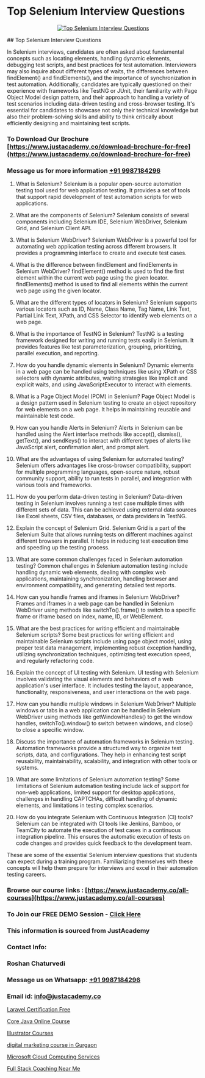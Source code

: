 # Top Selenium Interview Questions

<p align="center">
  <a href="https://justacademy.co/program-detail/software-testing">
    <img src="https://justacademy.co/storage2/program_images/1704700438.webp" alt="Top Selenium Interview Questions">
  </a>
</p>
## Top Selenium Interview Questions

In Selenium interviews, candidates are often asked about fundamental concepts such as locating elements, handling dynamic elements, debugging test scripts, and best practices for test automation. Interviewers may also inquire about different types of waits, the differences between findElement() and findElements(), and the importance of synchronization in test automation. Additionally, candidates are typically questioned on their experience with frameworks like TestNG or JUnit, their familiarity with Page Object Model design pattern, and their approach to handling a variety of test scenarios including data-driven testing and cross-browser testing. It's essential for candidates to showcase not only their technical knowledge but also their problem-solving skills and ability to think critically about efficiently designing and maintaining test scripts.
### To Download Our Brochure [https://www.justacademy.co/download-brochure-for-free](https://www.justacademy.co/download-brochure-for-free)
### Message us for more information [+91 9987184296](https://api.whatsapp.com/send?phone=919987184296)
1) What is Selenium?
Selenium is a popular open-source automation testing tool used for web application testing. It provides a set of tools that support rapid development of test automation scripts for web applications.

2) What are the components of Selenium?
Selenium consists of several components including Selenium IDE, Selenium WebDriver, Selenium Grid, and Selenium Client API.

3) What is Selenium WebDriver?
Selenium WebDriver is a powerful tool for automating web application testing across different browsers. It provides a programming interface to create and execute test cases.

4) What is the difference between findElement and findElements in Selenium WebDriver?
findElement() method is used to find the first element within the current web page using the given locator. findElements() method is used to find all elements within the current web page using the given locator.

5) What are the different types of locators in Selenium?
Selenium supports various locators such as ID, Name, Class Name, Tag Name, Link Text, Partial Link Text, XPath, and CSS Selector to identify web elements on a web page.

6) What is the importance of TestNG in Selenium?
TestNG is a testing framework designed for writing and running tests easily in Selenium. It provides features like test parameterization, grouping, prioritizing, parallel execution, and reporting.

7) How do you handle dynamic elements in Selenium?
Dynamic elements in a web page can be handled using techniques like using XPath or CSS selectors with dynamic attributes, waiting strategies like implicit and explicit waits, and using JavaScriptExecutor to interact with elements.

8) What is a Page Object Model (POM) in Selenium?
Page Object Model is a design pattern used in Selenium testing to create an object repository for web elements on a web page. It helps in maintaining reusable and maintainable test code.

9) How can you handle Alerts in Selenium?
Alerts in Selenium can be handled using the Alert interface methods like accept(), dismiss(), getText(), and sendKeys() to interact with different types of alerts like JavaScript alert, confirmation alert, and prompt alert.

10) What are the advantages of using Selenium for automated testing?
Selenium offers advantages like cross-browser compatibility, support for multiple programming languages, open-source nature, robust community support, ability to run tests in parallel, and integration with various tools and frameworks.

11) How do you perform data-driven testing in Selenium?
Data-driven testing in Selenium involves running a test case multiple times with different sets of data. This can be achieved using external data sources like Excel sheets, CSV files, databases, or data providers in TestNG.

12) Explain the concept of Selenium Grid.
Selenium Grid is a part of the Selenium Suite that allows running tests on different machines against different browsers in parallel. It helps in reducing test execution time and speeding up the testing process.

13) What are some common challenges faced in Selenium automation testing?
Common challenges in Selenium automation testing include handling dynamic web elements, dealing with complex web applications, maintaining synchronization, handling browser and environment compatibility, and generating detailed test reports.

14) How can you handle frames and iframes in Selenium WebDriver?
Frames and iframes in a web page can be handled in Selenium WebDriver using methods like switchTo().frame() to switch to a specific frame or iframe based on index, name, ID, or WebElement.

15) What are the best practices for writing efficient and maintainable Selenium scripts?
Some best practices for writing efficient and maintainable Selenium scripts include using page object model, using proper test data management, implementing robust exception handling, utilizing synchronization techniques, optimizing test execution speed, and regularly refactoring code.

16) Explain the concept of UI testing with Selenium.
UI testing with Selenium involves validating the visual elements and behaviors of a web application's user interface. It includes testing the layout, appearance, functionality, responsiveness, and user interactions on the web page.

17) How can you handle multiple windows in Selenium WebDriver?
Multiple windows or tabs in a web application can be handled in Selenium WebDriver using methods like getWindowHandles() to get the window handles, switchTo().window() to switch between windows, and close() to close a specific window.

18) Discuss the importance of automation frameworks in Selenium testing.
Automation frameworks provide a structured way to organize test scripts, data, and configurations. They help in enhancing test script reusability, maintainability, scalability, and integration with other tools or systems.

19) What are some limitations of Selenium automation testing?
Some limitations of Selenium automation testing include lack of support for non-web applications, limited support for desktop applications, challenges in handling CAPTCHAs, difficult handling of dynamic elements, and limitations in testing complex scenarios.

20) How do you integrate Selenium with Continuous Integration (CI) tools?
Selenium can be integrated with CI tools like Jenkins, Bamboo, or TeamCity to automate the execution of test cases in a continuous integration pipeline. This ensures the automatic execution of tests on code changes and provides quick feedback to the development team.

These are some of the essential Selenium interview questions that students can expect during a training program. Familiarizing themselves with these concepts will help them prepare for interviews and excel in their automation testing careers.

### Browse our course links : [https://www.justacademy.co/all-courses](https://www.justacademy.co/all-courses) 
### To Join our FREE DEMO Session - [Click Here](https://www.justacademy.co/register-for-course-demo)


### This information is sourced from JustAcademy
### Contact Info:
### Roshan Chaturvedi
### Message us on Whatsapp: [+91 9987184296](https://api.whatsapp.com/send?phone=919987184296)
### Email id: [info@justacademy.co](mailto:info@justacademy.co)
                
[Laravel Certification Free](https://www.linkedin.com/pulse/laravel-certification-free-justacademy-boston-yp0le?trackingId=j4cB7R17%2BZ5YeeT%2F9Doc8A%3D%3D&lipi=urn%3Ali%3Apage%3Ad_flagship3_company_admin%3BJZkpBKQJT0CqKHGVOkLUTQ%3D%3D)

[Core Java Online Course](https://www.linkedin.com/pulse/core-java-online-course-justacademy-mumbai-aaj3c/)

[Illustrator Courses](https://medium.com/@justacademytraining/illustrator-courses-4205f1078367)

[digital marketing course in Gurgaon](https://medium.com/@namusn/digital-marketing-course-in-gurgaon-d6f99612eed3)

[Microsoft Cloud Computing Services](https://justacademyin.github.io/justacademy/microsoft-cloud-computing-services)

[Full Stack Coaching Near Me](https://justacademyin.github.io/Articles/Full-Stack-Coaching-Near-Me)

